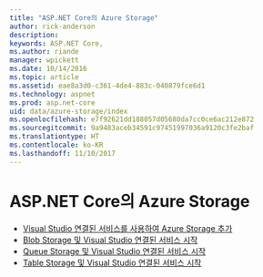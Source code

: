 ```yaml
---
title: "ASP.NET Core의 Azure Storage"
author: rick-anderson
description: 
keywords: ASP.NET Core,
ms.author: riande
manager: wpickett
ms.date: 10/14/2016
ms.topic: article
ms.assetid: eae8a3d0-c361-4de4-883c-040879fce6d1
ms.technology: aspnet
ms.prod: asp.net-core
uid: data/azure-storage/index
ms.openlocfilehash: e7f92621dd188057d05680da7cc0ce6ac212e872
ms.sourcegitcommit: 9a9483aceb34591c97451997036a9120c3fe2baf
ms.translationtype: HT
ms.contentlocale: ko-KR
ms.lasthandoff: 11/10/2017
---
```

# <a name="azure-storage-in-aspnet-core"></a>ASP.NET Core의 Azure Storage 

* [Visual Studio 연결된 서비스를 사용하여 Azure Storage 추가](https://azure.microsoft.com/documentation/articles/vs-azure-tools-connected-services-storage/)
* [Blob Storage 및 Visual Studio 연결된 서비스 시작](https://azure.microsoft.com/documentation/articles/vs-storage-aspnet5-getting-started-blobs/)
* [Queue Storage 및 Visual Studio 연결된 서비스 시작](https://azure.microsoft.com/documentation/articles/vs-storage-aspnet5-getting-started-queues/)
* [Table Storage 및 Visual Studio 연결된 서비스 시작](https://azure.microsoft.com/documentation/articles/vs-storage-aspnet5-getting-started-tables/)

